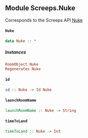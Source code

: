 ## Module Screeps.Nuke

Corresponds to the Screeps API [Nuke](http://support.screeps.com/hc/en-us/articles/208488525-Nuke)

#### `Nuke`

``` purescript
data Nuke :: *
```

##### Instances
``` purescript
RoomObject Nuke
Regenerates Nuke
```

#### `id`

``` purescript
id :: Nuke -> Id Nuke
```

#### `launchRoomName`

``` purescript
launchRoomName :: Nuke -> String
```

#### `timeToLand`

``` purescript
timeToLand :: Nuke -> Int
```


